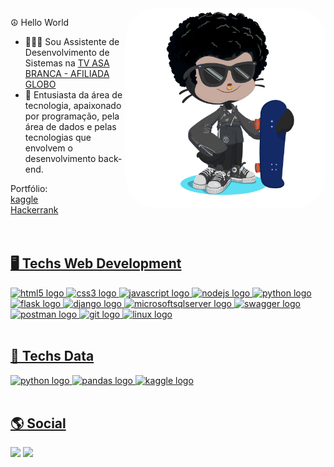 <img align="right" alt="Octocat-pic" height="320" style="border-radius:50px;" src="https://github.com/codecampos/images/blob/main/octocat-codecampos.png">

☮️ Hello World

- 👨🏽‍💻 Sou Assistente de Desenvolvimento de Sistemas na [TV ASA BRANCA - AFILIADA GLOBO](https://www.linkedin.com/company/tv-asa-branca/)
- 🌈 Entusiasta da área de tecnologia, apaixonado por programação, pela área de dados e pelas tecnologias que envolvem o desenvolvimento back-end.

Portfólio:
<br/>
[kaggle](https://www.kaggle.com/devcodecampos)
<br/>
[Hackerrank](https://www.hackerrank.com/devcodecampos)
<br/>
<br/>
<br/>
<div align="left">
  <a href="https://github.com/codecampos">
 <!-- <img height="180em" src="https://github-readme-stats.vercel.app/api?username=codecampos&show_icons=true&theme=github_dark&include_all_commits=true&hide_rank=true&hide_border=true&count_private=true"/> 
 <img height="180em" src="https://github-readme-stats.vercel.app/api/top-langs/?username=codecampos&layout=compact&hide_border=true&hide=ruby,Objective-C,Starlark,Dockerfile&theme=github_dark"/>
 -->
</div>
  
 ## 🖥️ Techs Web Development
<div align="left">
  <img src="https://img.shields.io/badge/HTML5-E34F26.svg?style=for-the-badge&logo=HTML5&logoColor=white" alt="html5 logo" />
  <img src="https://img.shields.io/badge/CSS3-1572B6.svg?style=for-the-badge&logo=CSS3&logoColor=white" alt="css3 logo" />
  <img src="https://img.shields.io/badge/JavaScript-F7DF1E.svg?style=for-the-badge&logo=JavaScript&logoColor=black" alt="javascript logo" />
  <img src="https://img.shields.io/badge/Node.js-339933.svg?style=for-the-badge&logo=nodedotjs&logoColor=white" alt="nodejs logo" />
  <img src="https://img.shields.io/badge/Python-3776AB.svg?style=for-the-badge&logo=Python&logoColor=white" alt="python logo" />
  <img src="https://img.shields.io/badge/Flask-000000.svg?style=for-the-badge&logo=Flask&logoColor=white" alt="flask logo" />  
  <img src="https://img.shields.io/badge/Django-092E20.svg?style=for-the-badge&logo=Django&logoColor=white" alt="django logo" />
  <img src="https://img.shields.io/badge/Microsoft%20SQL%20Server-CC2927.svg?style=for-the-badge&logo=Microsoft-SQL-Server&logoColor=white" alt="microsoftsqlserver logo" />
  <img src="https://img.shields.io/badge/Swagger-85EA2D.svg?style=for-the-badge&logo=Swagger&logoColor=black" alt="swagger logo" />
  <img src="https://img.shields.io/badge/Postman-FF6C37.svg?style=for-the-badge&logo=Postman&logoColor=white" alt="postman logo" />
  <img src="https://img.shields.io/badge/Git-F05032.svg?style=for-the-badge&logo=Git&logoColor=white" alt="git logo" />
  <img src="https://img.shields.io/badge/Linux-FCC624.svg?style=for-the-badge&logo=Linux&logoColor=black" alt="linux logo" />
</div>
</br> 

 ## 💾 Techs Data
<div align="left">
  <img src="https://img.shields.io/badge/Python-3776AB.svg?style=for-the-badge&logo=Python&logoColor=white"alt="python logo" />
  <img src="https://img.shields.io/badge/pandas-150458.svg?style=for-the-badge&logo=pandas&logoColor=white" alt="pandas logo" />
  <img src="https://img.shields.io/badge/Kaggle-20BEFF.svg?style=for-the-badge&logo=Kaggle&logoColor=white" alt="kaggle logo" />  
</div>
</br> 

## 🌎 Social  
<div> 
  <a href = "mailto:devcodecampos@gmail.com"><img src="https://img.shields.io/badge/-Gmail-%23333?style=for-the-badge&logo=gmail&logoColor=white" target="_blank"></a>
  <a href="https://www.linkedin.com/in/devcodecampos" target="_blank"><img src="https://img.shields.io/badge/-LinkedIn-%230077B5?style=for-the-badge&logo=linkedin&logoColor=white" target="_blank"></a> 
</div>
